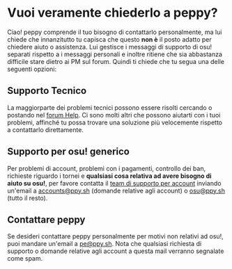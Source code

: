 # Vuoi veramente chiederlo a peppy?

Ciao! peppy comprende il tuo bisogno di contattarlo personalmente, ma lui chiede che innanzitutto tu capisca che questo **non è** il posto adatto per chiedere aiuto o assistenza. Lui gestisce i messaggi di supporto di osu! separati rispetto a i messaggi personali e inoltre ritiene che sia abbastanza difficile stare dietro ai PM sul forum. Quindi ti chiede che tu segua una delle seguenti opzioni:

## Supporto Tecnico

La maggiorparte dei problemi tecnici possono essere risolti cercando o postando nel [forum Help](https://osu.ppy.sh/community/forums/5). Ci sono molti altri che possono aiutarti con i tuoi problemi, affinché tu possa trovare una soluzione più velocemente rispetto a contattarlo direttamente.

## Supporto per osu! generico

Per problemi di account, problemi con i pagamenti, controllo dei ban, richieste riguardo i tornei e **qualsiasi cosa relativa ad avere bisogno di aiuto su osu!**, per favore contatta il [team di supporto per account](/wiki/People/The_Team/Account_support_team) inviando un'email a [accounts@ppy.sh](mailto:accounts@ppy.sh) (domande relative agli account) o [osu@ppy.sh](mailto:osu@ppy.sh) (tutto il resto).

## Contattare peppy

Se desideri contattare peppy personalmente per motivi non relativi ad osu!, puoi mandare un'email a [pe@ppy.sh](mailto:pe@ppy.sh). Nota che qualsiasi richiesta di supporto o domande relative agli account a questa mail verranno segnalate come spam.

